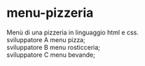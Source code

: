 # menu-pizzeria
Menù di una pizzeria in linguaggio html e css. <br>
sviluppatore A menu pizza; <br>
sviluppatore B menu rosticceria; <br>
sviluppatore C menu bevande;
